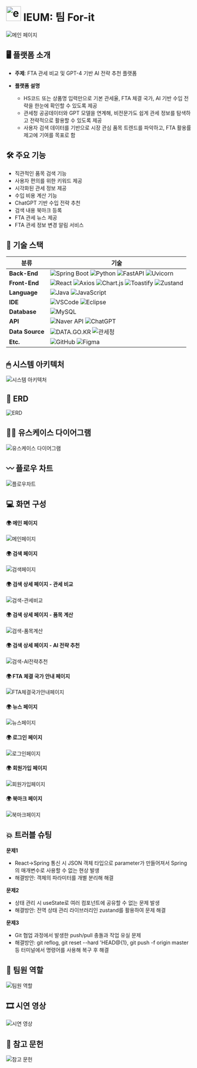 # <img src="https://github.com/user-attachments/assets/3d0946f7-1a9d-4551-bd2f-e2ecae1feba1" alt="example image" width="40"> IEUM: 팀 For-it
 
![메인 페이지](https://github.com/user-attachments/assets/707fb2fd-3776-4930-a763-a0f67daf81c1)


## 🖥 플랫폼 소개

- **주제**: FTA 관세 비교 및 GPT-4 기반 AI 전략 추천 플랫폼

- **플랫폼 설명**
  - HS코드 또는 상품명 입력만으로 기본 관세율, FTA 체결 국가, AI 기반 수입 전략을 한눈에 확인할 수 있도록 제공
  - 관세청 공공데이터와 GPT 모델을 연계해, 비전문가도 쉽게 관세 정보를 탐색하고 전략적으로 활용할 수 있도록 제공
  - 사용자 검색 데이터를 기반으로 시장 관심 품목 트렌드를 파악하고, FTA 활용률 제고에 기여를 목표로 함

## 🛠 주요 기능
- 직관적인 품목 검색 기능
- 사용자 편의를 위한 키워드 제공
- 시각화된 관세 정보 제공
- 수입 비용 계산 기능
- ChatGPT 기반 수입 전략 추천
- 검색 내용 북마크 등록
- FTA 관세 뉴스 제공
- FTA 관세 정보 변경 알림 서비스
 
## 🔧 기술 스택
| 분류 | 기술 |
|------|------|
| **Back-End** | ![Spring Boot](https://img.shields.io/badge/Spring%20Boot-6DB33F?style=flat&logo=springboot&logoColor=white) ![Python](https://img.shields.io/badge/Python-3776AB?style=flat&logo=python&logoColor=white) ![FastAPI](https://img.shields.io/badge/FastAPI-009688?style=flat&logo=fastapi&logoColor=white) ![Uvicorn](https://img.shields.io/badge/Uvicorn-222222?style=flat&logo=fastapi&logoColor=white) |
| **Front-End** | ![React](https://img.shields.io/badge/React-61DAFB?style=flat&logo=react&logoColor=black) ![Axios](https://img.shields.io/badge/Axios-5A29E4?style=flat) ![Chart.js](https://img.shields.io/badge/Chart.js-FF6384?style=flat) ![Toastify](https://img.shields.io/badge/Toastify-FFB347?style=flat) ![Zustand](https://img.shields.io/badge/Zustand-764ABC?style=flat) |
| **Language** | ![Java](https://img.shields.io/badge/Java-%23ED8B00.svg?style=flat&logo=java&logoColor=white) ![JavaScript](https://img.shields.io/badge/JavaScript-F7DF1E?style=flat&logo=javascript&logoColor=black) |
| **IDE** | ![VSCode](https://img.shields.io/badge/VS%20Code-007ACC?style=flat&logo=visualstudiocode&logoColor=white) ![Eclipse](https://img.shields.io/badge/Eclipse-2C2255?style=flat&logo=eclipse&logoColor=white) |
| **Database** | ![MySQL](https://img.shields.io/badge/MySQL-4479A1?style=flat&logo=mysql&logoColor=white) |
| **API** | ![Naver API](https://img.shields.io/badge/Naver%20OpenAPI-03C75A?style=flat) ![ChatGPT](https://img.shields.io/badge/OpenAI-412991?style=flat&logo=openai&logoColor=white) |
| **Data Source** | ![DATA.GO.KR](https://img.shields.io/badge/DATA.go.kr-blue?style=flat) ![관세청](https://img.shields.io/badge/관세청-003478?style=flat) |
| **Etc.** | ![GitHub](https://img.shields.io/badge/GitHub-181717?style=flat&logo=github&logoColor=white) ![Figma](https://img.shields.io/badge/Figma-F24E1E?style=flat&logo=figma&logoColor=white) |


## 🖱 시스템 아키텍처
![시스템 아키텍처](https://github.com/user-attachments/assets/3494ce46-9110-4db4-a396-c6470b359735)

## 🔗 ERD
![ERD](https://github.com/user-attachments/assets/3b9d8bff-7405-44fe-a3d2-f1524304d9a6)

## 🙋‍♀️ 유스케이스 다이어그램
![유스케이스 다이어그램](https://github.com/user-attachments/assets/76506dd5-910e-4b13-8996-1bcb384837f8)

## 〰 플로우 차트
![플로우차트](https://github.com/user-attachments/assets/61fc6008-c5cf-4358-99cb-d22f1837d32c)

## 💻 화면 구성
#### 🌍 메인 페이지 
![메인페이지](https://github.com/user-attachments/assets/fcf8da72-3c75-45f0-995d-120b87ad00f2)
#### 🌍 검색 페이지
![검색페이지](https://github.com/user-attachments/assets/908770c8-2653-4673-8010-d54585e5952f)
#### 🌍 검색 상세 페이지 - 관세 비교
![검색-관세비교](https://github.com/user-attachments/assets/c6c75792-0c54-4453-b967-828e9c415354)
#### 🌍 검색 상세 페이지 - 품목 계산
![검색-품목계산](https://github.com/user-attachments/assets/66d2596b-9f40-47cf-9da7-d756934b89fe)
#### 🌍 검색 상세 페이지 - AI 전략 추천
![검색-AI전략추천](https://github.com/user-attachments/assets/2998fbec-98dd-49b8-bf4a-3f14ff222973)
#### 🌍 FTA 체결 국가 안내 페이지
![FTA체결국가안내페이지](https://github.com/user-attachments/assets/e97b5d0a-9394-4ea7-83d0-3413e32be100)
#### 🌍 뉴스 페이지
![뉴스페이지](https://github.com/user-attachments/assets/04d1fc93-36ef-4f9e-8571-1485f0fde9e1)
#### 🌍 로그인 페이지
![로그인페이지](https://github.com/user-attachments/assets/e4ea80fa-1622-4bab-85dc-aa708e20fd0a)
#### 🌍 회원가입 페이지
![회원가입페이지](https://github.com/user-attachments/assets/476bc8d0-6099-4f1a-ad77-b544c957d330)
#### 🌍 북마크 페이지
![북마크페이지](https://github.com/user-attachments/assets/554cc33e-5b6a-44ed-a089-cfd96f1ff10b)

## 💥 트러블 슈팅
**문제1**
- React→Spring 통신 시 JSON 객체 타입으로 parameter가 만들어져서 Spring의 매개변수로 사용할 수 없는 현상 발생
- 해결방안: 객체의 파라미터를 개별 분리해 해결

**문제2**
- 상태 관리 시 useState로 여러 컴포넌트에 공유할 수 없는 문제 발생
- 해결방안: 전역 상태 관리 라이브러리인 zustand를 활용하여 문제 해결

**문제3**
- Git 협업 과정에서 발생한 push/pull 충돌과 작업 유실 문제
- 해결방안: git reflog, git reset --hard 'HEAD@{1}, git push -f origin master 등 터미널에서 명령어를 사용해 복구 후 해결
  
## 👤 팀원 역할
![팀원 역할](https://github.com/user-attachments/assets/7dee7add-646c-4405-b474-ca6e4467ecfc)

## 🎞 시연 영상
![시연 영상](https://github.com/user-attachments/assets/8b8afb5e-179c-4435-a079-3fca18466ab1)


## 📖 참고 문헌
![참고 문헌](https://github.com/user-attachments/assets/d3a2226e-61e4-4a76-a375-48bd04ca8429)
